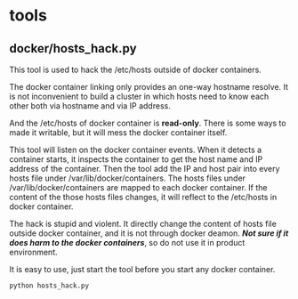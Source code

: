 # tools


## docker/hosts_hack.py
This tool is used to hack the /etc/hosts outside of docker containers.

The docker container linking only provides an one-way hostname resolve.
It is not inconvenient to build a cluster in which hosts need to know each other both via hostname and via IP address.

And the /etc/hosts of docker container is **read-only**. There is some ways to made it writable, but it will mess the docker container itself. 

This tool will listen on the docker container events. When it detects a container starts, it inspects the container to 
get the host name and IP address of the container. Then the tool add the IP and host pair into every hosts file under 
/var/lib/docker/containers. The hosts files under /var/lib/docker/containers are mapped to each docker container. If the content of the those hosts files changes, it will reflect to the /etc/hosts in docker container.

The hack is stupid and violent. It directly change the content of hosts file outside docker container, and it is not through
docker deamon. ***Not sure if it does harm to the docker containers***, so do not use it in product environment.

It is easy to use, just start the tool before you start any docker container.<br>
```
python hosts_hack.py
```